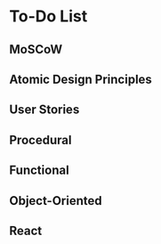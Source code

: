 # To-Do List

## MoSCoW

## Atomic Design Principles

## User Stories

## Procedural

## Functional

## Object-Oriented

## React